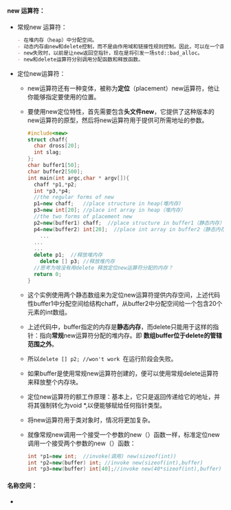#### new 运算符：

- 常规new 运算符：

  ```markdown
  - 在堆内存（heap）中分配空间。
  - 动态内存由new和delete控制，而不是由作用域和链接性规则控制。因此，可以在一个函数中分配动态内存，在另一个函数中释放内存。
  - new失败时，以前是让new返回空指针，现在是将引发一场std::bad_alloc。
  - new和delete运算符分别调用分配函数和释放函数。
  ```

- 定位new运算符：

  - new运算符还有一种变体，被称为**定位**（placement）new运算符，他让你能够指定要使用的位置。

  - 要使用new定位特性，首先需要包含**头文件new**，它提供了这种版本的new运算符的原型，然后将new运算符用于提供可所需地址的参数。

    ```c++
    #include<new>
    struct chaff{
      char dross[20];
      int slag;
    };
    char buffer1[50];
    char buffer2[500];
    int main(int argc,char * argv[]){
      chaff *p1,*p2;
      int *p3,*p4;
      //the regular forms of new 
      p1=new chaff;   //place structure in heap(堆内存)
      p3=new int[20]; //place int array in heap（堆内存）
      //the two forms of placement new
      p2=new(buffer1) chaff;  //place structure in buffer1（静态内存）
      p4=new(buffer2) int[20];  //place int array in buffer2（静态内存）
     	...
      ...
      ...
      delete p1;  //释放堆内存
     	delete [] p3; //释放堆内存
      //思考为啥没有用delete 释放定位new运算符分配的内存？
      return 0;
    }
    ```

  - 这个实例使用两个静态数组来为定位new运算符提供内存空间，上述代码性buffer1中分配空间给结构chaff，从buffer2中分配空间给一个包含20个元素的int数组。

  - 上述代码中，buffer指定的内存是**静态内存**，而delete只能用于这样的指针：指向**常规**new运算符分配的堆内存。即 **数组buffer位于delete的管辖范围之外**。

  - 所以```delete [] p2; //won't work ```在运行阶段会失败。

  - 如果buffer是使用常规new运算符创建的，便可以使用常规delete运算符来释放整个内存块。

  - 定位new运算符的额工作原理：基本上，它只是返回传递给它的地址，并将其强制转化为void *,以便能够赋给任何指针类型。

  - 将new运算符用于类对象时，情况将更加复杂。

  - 就像常规new调用一个接受一个参数的new（）函数一样，标准定位new调用一个接受两个参数的new（）函数：

    ```c++
    int *p1=new int;  //invoke(调用) new(sizeof(int))
    int *p2=new(buffer) int; //invoke new(sizeof(int),buffer)
    int *p3=new(buffer) int[40];//invoke new(40*sizeof(int),buffer)
    ```

#### 名称空间：

- 


